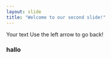 ```yaml
---
layout: slide
title: "Welcome to our second slide!"
---
```

Your text
Use the left arrow to go back!
### hallo
